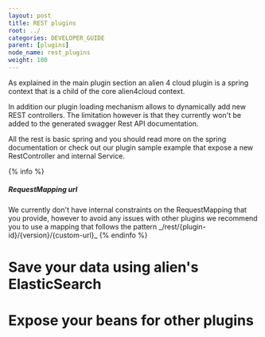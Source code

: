 ```yaml
---
layout: post
title: REST plugins
root: ../
categories: DEVELOPER_GUIDE
parent: [plugins]
node_name: rest_plugins
weight: 100
---
```


As explained in the main plugin section an alien 4 cloud plugin is a spring context that is a child of the core alien4cloud context.

In addition our plugin loading mechanism allows to dynamically add new REST controllers. The limitation however is that they currently won't be added to the generated swagger Rest API documentation.

All the rest is basic spring and you should read more on the spring documentation or check out our plugin sample example that expose a new RestController and internal Service.

<div data-gist="https://gist.github.com/lucboutier/a26e381c84433d8f80a0.js"></div>

{% info %}
<h5>RequestMapping url</h5>
We currently don't have internal constraints on the RequestMapping that you provide, however to avoid any issues with other plugins we recommend you to use a mapping that follows the pattern _/rest/{plugin-id}/{version}/{custom-url}_
{% endinfo %}

# Save your data using alien's ElasticSearch



# Expose your beans for other plugins
